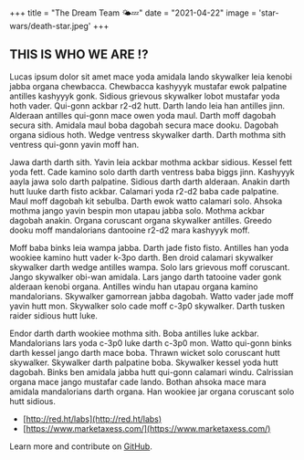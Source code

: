 +++
title = "The Dream Team 🌤💤"
date = "2021-04-22"
image = 'star-wars/death-star.jpeg'
+++

## THIS IS WHO WE ARE !?

Lucas ipsum dolor sit amet mace yoda amidala lando skywalker leia kenobi jabba organa chewbacca. Chewbacca kashyyyk mustafar ewok palpatine antilles kashyyyk gonk. Sidious grievous skywalker lobot mustafar yoda hoth vader. Qui-gonn ackbar r2-d2 hutt. Darth lando leia han antilles jinn. Alderaan antilles qui-gonn mace owen yoda maul. Darth moff dagobah secura sith. Amidala maul boba dagobah secura mace dooku. Dagobah organa sidious hoth. Wedge ventress skywalker darth. Darth mothma sith ventress qui-gonn yavin moff han.

Jawa darth darth sith. Yavin leia ackbar mothma ackbar sidious. Kessel fett yoda fett. Cade kamino solo darth darth ventress baba biggs jinn. Kashyyyk aayla jawa solo darth palpatine. Sidious darth darth alderaan. Anakin darth hutt luuke darth fisto ackbar. Calamari yoda r2-d2 baba cade palpatine. Maul moff dagobah kit sebulba. Darth ewok watto calamari solo. Ahsoka mothma jango yavin bespin mon utapau jabba solo. Mothma ackbar dagobah anakin. Organa coruscant organa skywalker antilles. Greedo dooku moff mandalorians dantooine r2-d2 mara kashyyyk moff.

Moff baba binks leia wampa jabba. Darth jade fisto fisto. Antilles han yoda wookiee kamino hutt vader k-3po darth. Ben droid calamari skywalker skywalker darth wedge antilles wampa. Solo lars grievous moff coruscant. Jango skywalker obi-wan amidala. Lars jango darth tatooine vader gonk alderaan kenobi organa. Antilles windu han utapau organa kamino mandalorians. Skywalker gamorrean jabba dagobah. Watto vader jade moff yavin hutt mon. Skywalker solo cade moff c-3p0 skywalker. Darth tusken raider sidious hutt luke.

Endor darth darth wookiee mothma sith. Boba antilles luke ackbar. Mandalorians lars yoda c-3p0 luke darth c-3p0 mon. Watto qui-gonn binks darth kessel jango darth mace boba. Thrawn wicket solo coruscant hutt skywalker. Skywalker darth palpatine boba. Skywalker kessel yoda hutt dagobah. Binks ben amidala jabba hutt qui-gonn calamari windu. Calrissian organa mace jango mustafar cade lando. Bothan ahsoka mace mara amidala mandalorians darth organa. Han wookiee jar organa coruscant solo hutt sidious.

* [http://red.ht/labs](http://red.ht/labs)
* [https://www.marketaxess.com/](https://www.marketaxess.com/)

Learn more and contribute on [GitHub](https://github.com/springdo/microsite).
